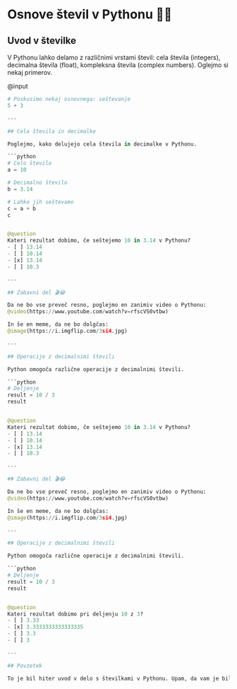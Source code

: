 # Osnove števil v Pythonu 🐍🎉

## Uvod v številke

V Pythonu lahko delamo z različnimi vrstami števil: cela števila (integers), decimalna števila (float), kompleksna števila (complex numbers). Oglejmo si nekaj primerov.

@input
```python
# Poskusimo nekaj osnovnega: seštevanje
5 + 3

---

## Cela števila in decimalke

Poglejmo, kako delujejo cela števila in decimalke v Pythonu.

```python
# Celo število
a = 10

# Decimalno število
b = 3.14

# Lahko jih seštevamo
c = a + b
c


@question
Kateri rezultat dobimo, če seštejemo 10 in 3.14 v Pythonu?
- [ ] 13.14
- [ ] 10.14
- [x] 13.14
- [ ] 10.3

---

## Zabavni del 🎬😂

Da ne bo vse preveč resno, poglejmo en zanimiv video o Pythonu:
@video(https://www.youtube.com/watch?v=rfscVS0vtbw)

In še en meme, da ne bo dolgčas:
@image(https://i.imgflip.com/3si4.jpg)

---

## Operacije z decimalnimi števili

Python omogoča različne operacije z decimalnimi števili.

```python
# Deljenje
result = 10 / 3
result


@question
Kateri rezultat dobimo, če seštejemo 10 in 3.14 v Pythonu?
- [ ] 13.14
- [ ] 10.14
- [x] 13.14
- [ ] 10.3

---

## Zabavni del 🎬😂

Da ne bo vse preveč resno, poglejmo en zanimiv video o Pythonu:
@video(https://www.youtube.com/watch?v=rfscVS0vtbw)

In še en meme, da ne bo dolgčas:
@image(https://i.imgflip.com/3si4.jpg)

---

## Operacije z decimalnimi števili

Python omogoča različne operacije z decimalnimi števili.

```python
# Deljenje
result = 10 / 3
result


@question
Kateri rezultat dobimo pri deljenju 10 z 3?
- [ ] 3.33
- [x] 3.3333333333333335
- [ ] 3.3
- [ ] 3

---

## Povzetek

To je bil hiter uvod v delo s številkami v Pythonu. Upam, da vam je bilo zabavno! 🎉
